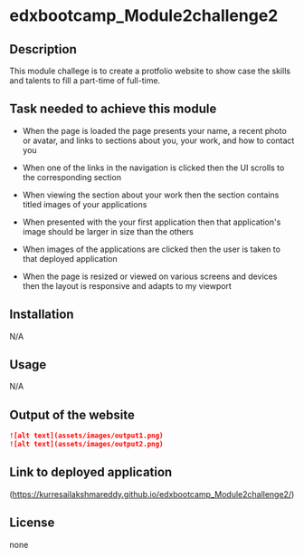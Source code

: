 # edxbootcamp_Module2challenge2


## Description

This module challege is to create a protfolio website to show case the skills and talents to fill a 
part-time of full-time.

## Task needed to achieve this module

* When the page is loaded the page presents your name, a recent photo or avatar, and links to sections about you, your work, and how to contact you

* When one of the links in the navigation is clicked then the UI scrolls to the corresponding section

* When viewing the section about your work then the section contains titled images of your applications

* When presented with the your first application then that application's image should be larger in size than the others

* When images of the applications are clicked then the user is taken to that deployed application

* When the page is resized or viewed on various screens and devices then the layout is responsive and adapts to my viewport


## Installation

N/A

## Usage 

N/A

## Output of the website

```md
![alt text](assets/images/output1.png)
![alt text](assets/images/output2.png)
```


## Link to deployed application

(https://kurresailakshmareddy.github.io/edxbootcamp_Module2challenge2/)

## License

none






